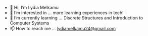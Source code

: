 - 👋 Hi, I’m Lydia Melkamu
- 👀 I’m interested in ... more learning experiences in tech!
- 🌱 I’m currently learning ... Discrete Structures and Introduction to Computer Systems
- 📫 How to reach me ... lydiamelkamu24@gmail.com

<!---
lmelkamu/lmelkamu is a ✨ special ✨ repository because its `README.md` (this file) appears on your GitHub profile.
You can click the Preview link to take a look at your changes.
--->
